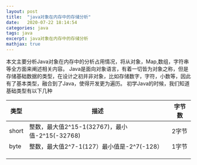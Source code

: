 ```yaml
---
layout: post
title:  "java对象在内存中的存储分析"
date:   2020-07-22 18:14:54
categories: java
tags: java
excerpt: java对象在内存中的存储分析
mathjax: true
---
```


本文主要分析Java对象在内存中的分析占用情况，将从对象，Map,数组，字符串等全方面来阐述相关内容。
Java是面向对象语言，有着一切皆为对象之称，但是存储基础数据的类型，在设计之初并非对象，比如存储数字，字符，小数等，因此有了基本类型，融合到了Java，使得开发更为遍历。
初学Java的时候，我们知道基础类型有以下几种

| 类型  | 描述                                           | 字节数 |
| ----- | ---------------------------------------------- | ------ |
| short | 整数，最大值2^15-1(32767)，最小值-2^15(-32768) | 2字节  |
| byte  | 整数，最大值2^7-1(127）最小值是-2^7(-128）     | 1字节  |
|       |                                                |        |
|       |                                                |        |
|       |                                                |        |



